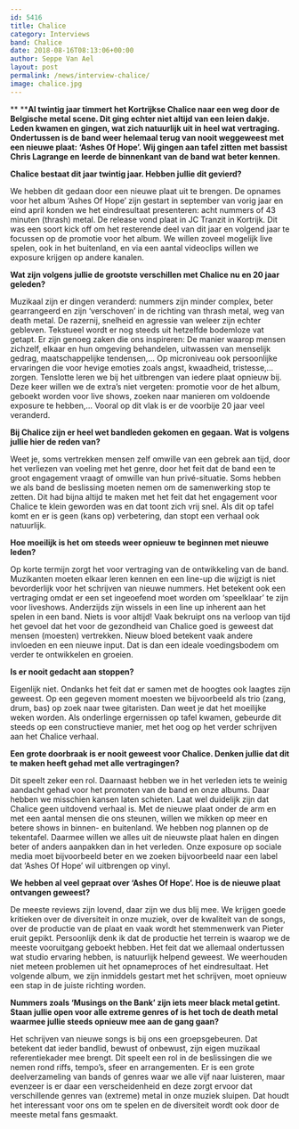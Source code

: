 ```yaml
---
id: 5416
title: Chalice
category: Interviews
band: Chalice
date: 2018-08-16T08:13:06+00:00
author: Seppe Van Ael
layout: post
permalink: /news/interview-chalice/
image: chalice.jpg
---
```

** ****Al twintig jaar timmert het Kortrijkse Chalice naar een weg door de Belgische metal scene. Dit ging echter niet altijd van een leien dakje. Leden kwamen en gingen, wat zich natuurlijk uit in heel wat vertraging. Ondertussen is de band weer helemaal terug van nooit weggeweest met een nieuwe plaat: ‘Ashes Of Hope’. Wij gingen aan tafel zitten met bassist Chris Lagrange en leerde de binnenkant van de band wat beter kennen.** 

**Chalice bestaat dit jaar twintig jaar. Hebben jullie dit gevierd?**

We hebben dit gedaan door een nieuwe plaat uit te brengen. De opnames voor het album ‘Ashes Of Hope’ zijn gestart in september van vorig jaar en eind april konden we het eindresultaat presenteren: acht nummers of 43 minuten (thrash) metal. De release vond plaat in JC Tranzit in Kortrijk. Dit was een soort kick off om het resterende deel van dit jaar en volgend jaar te focussen op de promotie voor het album. We willen zoveel mogelijk live spelen, ook in het buitenland, en via een aantal videoclips willen we exposure krijgen op andere kanalen.

**Wat zijn volgens jullie de grootste verschillen met Chalice nu en 20 jaar geleden?**

Muzikaal zijn er dingen veranderd: nummers zijn minder complex, beter gearrangeerd en zijn ‘verschoven’ in de richting van thrash metal, weg van death metal. De razernij, snelheid en agressie van weleer zijn echter gebleven. Tekstueel wordt er nog steeds uit hetzelfde bodemloze vat getapt. Er zijn genoeg zaken die ons inspireren: De manier waarop mensen zichzelf, elkaar en hun omgeving behandelen, uitwassen van menselijk gedrag, maatschappelijke tendensen,… Op microniveau ook persoonlijke ervaringen die voor hevige emoties zoals angst, kwaadheid, tristesse,… zorgen. Tenslotte leren we bij het uitbrengen van iedere plaat opnieuw bij. Deze keer willen we de extra’s niet vergeten: promotie voor de het album, geboekt worden voor live shows, zoeken naar manieren om voldoende exposure te hebben,… Vooral op dit vlak is er de voorbije 20 jaar veel veranderd.

**Bij Chalice zijn er heel wet bandleden gekomen en gegaan. Wat is volgens jullie hier de reden van?**

Weet je, soms vertrekken mensen zelf omwille van een gebrek aan tijd, door het verliezen van voeling met het genre, door het feit dat de band een te groot engagement vraagt of omwille van hun privé-situatie. Soms hebben we als band de beslissing moeten nemen om de samenwerking stop te zetten. Dit had bijna altijd te maken met het feit dat het engagement voor Chalice te klein geworden was en dat toont zich vrij snel. Als dit op tafel komt en er is geen (kans op) verbetering, dan stopt een verhaal ook natuurlijk.

**Hoe moeilijk is het om steeds weer opnieuw te beginnen met nieuwe leden?**

Op korte termijn zorgt het voor vertraging van de ontwikkeling van de band. Muzikanten moeten elkaar leren kennen en een line-up die wijzigt is niet bevorderlijk voor het schrijven van nieuwe nummers. Het betekent ook een vertraging omdat er een set ingeoefend moet worden om ‘speelklaar’ te zijn voor liveshows. Anderzijds zijn wissels in een line up inherent aan het spelen in een band. Niets is voor altijd! Vaak bekruipt ons na verloop van tijd het gevoel dat het voor de gezondheid van Chalice goed is geweest dat mensen (moesten) vertrekken. Nieuw bloed betekent vaak andere invloeden en een nieuwe input. Dat is dan een ideale voedingsbodem om verder te ontwikkelen en groeien.

**Is er nooit gedacht aan stoppen?**

Eigenlijk niet. Ondanks het feit dat er samen met de hoogtes ook laagtes zijn geweest. Op een gegeven moment moesten we bijvoorbeeld als trio (zang, drum, bas) op zoek naar twee gitaristen. Dan weet je dat het moeilijke weken worden. Als onderlinge ergernissen op tafel kwamen, gebeurde dit steeds op een constructieve manier, met het oog op het verder schrijven aan het Chalice verhaal.

**Een grote doorbraak is er nooit geweest voor Chalice. Denken jullie dat dit te maken heeft gehad met alle vertragingen?**

Dit speelt zeker een rol. Daarnaast hebben we in het verleden iets te weinig aandacht gehad voor het promoten van de band en onze albums. Daar hebben we misschien kansen laten schieten. Laat wel duidelijk zijn dat Chalice geen uitdovend verhaal is. Met de nieuwe plaat onder de arm en met een aantal mensen die ons steunen, willen we mikken op meer en betere shows in binnen- en buitenland. We hebben nog plannen op de tekentafel. Daarmee willen we alles uit de nieuwste plaat halen en dingen beter of anders aanpakken dan in het verleden. Onze exposure op sociale media moet bijvoorbeeld beter en we zoeken bijvoorbeeld naar een label dat ‘Ashes Of Hope’ wil uitbrengen op vinyl.

**We hebben al veel gepraat over ‘Ashes Of Hope’. Hoe is de nieuwe plaat ontvangen geweest?**

De meeste reviews zijn lovend, daar zijn we dus blij mee. We krijgen goede kritieken over de diversiteit in onze muziek, over de kwaliteit van de songs, over de productie van de plaat en vaak wordt het stemmenwerk van Pieter eruit gepikt. Persoonlijk denk ik dat de productie het terrein is waarop we de meeste vooruitgang geboekt hebben. Het feit dat we allemaal ondertussen wat studio ervaring hebben, is natuurlijk helpend geweest. We weerhouden niet meteen problemen uit het opnameproces of het eindresultaat. Het volgende album, we zijn inmiddels gestart met het schrijven, moet opnieuw een stap in de juiste richting worden.

**Nummers zoals ‘Musings on the Bank’ zijn iets meer black metal getint. Staan jullie open voor alle extreme genres of is het toch de death metal waarmee jullie steeds opnieuw mee aan de gang gaan?** 

Het schrijven van nieuwe songs is bij ons een groepsgebeuren. Dat betekent dat ieder bandlid, bewust of onbewust, zijn eigen muzikaal referentiekader mee brengt. Dit speelt een rol in de beslissingen die we nemen rond riffs, tempo’s, sfeer en arrangementen. Er is een grote deelverzameling van bands of genres waar we alle vijf naar luisteren, maar evenzeer is er daar een verscheidenheid en deze zorgt ervoor dat verschillende genres van (extreme) metal in onze muziek sluipen. Dat houdt het interessant voor ons om te spelen en de diversiteit wordt ook door de meeste metal fans gesmaakt.
